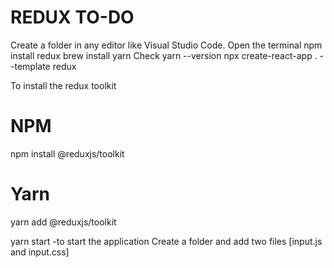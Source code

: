 # REDUX TO-DO
Create a folder in any editor like Visual Studio Code.
Open the terminal
                  npm install redux
                  brew install yarn
Check yarn --version 
        npx create-react-app . --template redux

To install the redux toolkit 
# NPM
npm install @reduxjs/toolkit

# Yarn
yarn add @reduxjs/toolkit

yarn start -to start the application
Create a folder and add two files [input.js and input.css]
